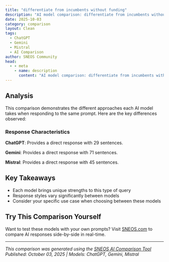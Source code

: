```yaml
---
title: "differentiate from incumbents without funding"
description: "AI model comparison: differentiate from incumbents without funding..."
date: 2025-10-03
category: comparison
layout: Clean
tags:
  - ChatGPT
  - Gemini
  - Mistral
  - AI Comparison
author: SNEOS Community
head:
  - - meta
    - name: description
      content: "AI model comparison: differentiate from incumbents without funding..."
---
```


<ChatComparison
  title="differentiate from incumbents without funding"
  prompt="differentiate from incumbents without funding"
  :responses='{"ChatGPT": "To differentiate yourself from incumbents without funding, focus on strengths and strategies that do not require large financial resources. Here are some ways to stand out:\n\n1. **Innovative Approach** \n - Introduce novel ideas or unique features that incumbents have overlooked. \n - Focus on solving specific customer pain points more effectively.\n\n2. **Agility and Flexibility** \n - Move faster by making decisions quickly and iterating rapidly. \n - Adapt to market changes and customer feedback sooner.\n\n3. **Exceptional Customer Experience** \n - Provide personalized, attentive service. \n - Build strong relationships and community engagement.\n\n4. **Niche Focus** \n - Target underserved or specialized market segments. \n - Become the go-to expert or provider within that niche.\n\n5. **Lean Operations** \n - Keep overhead low and operate efficiently. \n - Use free or low-cost tools and platforms to manage business processes.\n\n6. **Content and Thought Leadership** \n - Create valuable content (blogs, videos, social media) that establishes expertise. \n - Engage audiences organically via storytelling and useful information.\n\n7. **Partnerships and Collaborations** \n - Collaborate with other small businesses or influencers to extend reach. \n - Leverage mutual resources and networks.\n\n8. **Authenticity and Brand Story** \n - Highlight your unique mission, values, or origin story. \n - Build a brand that resonates emotionally with customers.\n\n9. **Leverage Technology** \n - Use free or low-cost digital tools for marketing, sales, and customer service. \n - Automate repetitive tasks where possible to save time.\n\nBy emphasizing these areas, you can carve out a distinctive position in the market and compete effectively even without significant funding.", "Gemini": "Differentiating yourself from incumbents when you lack funding is a challenging but not impossible task. You need to be creative, resourceful, and focus on areas where you can outperform the incumbent despite their advantages. Here\u0027s a breakdown of strategies:\n\n**1. Identify the Incumbent\u0027s Weaknesses (and Exploit Them):**\n\n* **Research and Analysis:** Do your homework! Thoroughly investigate the incumbent\u0027s record, voting history, campaign promises, policy positions, and any controversies. Look for inconsistencies, broken promises, or unpopular stances.\n* **Public Perception:** Gauge public sentiment. What are the major concerns of the electorate? Where is the incumbent vulnerable to criticism? Are there specific demographics they are neglecting?\n* **Inefficiency and Bureaucracy:** Incumbents, especially those who\u0027ve been in power for a while, often become associated with bureaucracy and inefficiency. Highlight areas where things could be done better, faster, or more cost-effectively.\n\n**2. Define Your Unique Value Proposition:**\n\n* **Highlight Your Strengths:** What skills, experiences, and perspectives do you bring to the table that the incumbent lacks? Are you younger, more tech-savvy, have a different professional background, or a deeper understanding of specific community issues?\n* **Focus on Specific Issues:** Don\u0027t try to be everything to everyone. Pick a few key issues that resonate with voters and where you can offer a compelling alternative to the incumbent\u0027s position. This allows you to concentrate your limited resources.\n* **Present a Clear Vision:** Paint a picture of what you want to achieve and how you plan to do it. Be specific about your goals and the steps you\u0027ll take to achieve them. A clear, concise, and inspiring vision is more memorable than vague promises.\n* **Authenticity and Relatability:** In an era of polished political messaging, authenticity can be a powerful asset. Be yourself, connect with voters on a personal level, and demonstrate a genuine understanding of their concerns.\n\n**3. Utilize Free or Low-Cost Resources:**\n\n* **Social Media:** This is your most valuable tool. Develop a strong online presence and use it to share your message, engage with voters, and build a community. Focus on organic reach \u2013 compelling content, engaging questions, and authentic interactions. Platforms to consider: Facebook, Twitter, Instagram, TikTok, LinkedIn (depending on your target audience).\n* **Email Marketing:** Build an email list by collecting addresses at events or through your website. Use email to share updates, ask for feedback, and mobilize supporters.\n* **Local Media:** Seek out opportunities to speak at community events, write op-eds for local newspapers, and participate in local radio interviews. Build relationships with reporters.\n* **Volunteer Network:** Recruit volunteers to help with everything from door-knocking and phone banking to social media management and event planning. A strong volunteer base can amplify your reach and impact.\n* **Earned Media:** Craft compelling press releases and pitch stories to local media outlets. Focus on highlighting your unique value proposition and the incumbent\u0027s weaknesses.\n* **Guerrilla Marketing:** Think outside the box with creative, low-cost marketing tactics. Consider flyers, posters, chalk art, and other unconventional methods to get your message out.\n* **Public Forums and Debates:** Participate in as many public forums and debates as possible. This is your chance to directly contrast your views with the incumbent\u0027s and demonstrate your knowledge and preparedness.\n* **Free Software and Tools:** Utilize free or low-cost software for tasks like website design (WordPress), email marketing (Mailchimp - free version), social media management (Hootsuite - free version), and graphic design (Canva).\n\n**4. Focus on Grassroots Organizing:**\n\n* **Community Engagement:** Spend time in the community, attending events, meeting with local leaders, and listening to voters\u0027 concerns. Demonstrate that you\u0027re accessible and responsive to their needs.\n* **Door-to-Door Canvassing:** This is one of the most effective ways to reach voters, especially in local elections. Focus on areas where you have the strongest support and where the incumbent is weakest.\n* **Phone Banking:** Make phone calls to voters to introduce yourself, share your message, and answer their questions.\n* **House Parties and Meet-and-Greets:** Organize small, informal gatherings where voters can meet you and learn more about your campaign.\n* **Build Coalitions:** Partner with local organizations, community groups, and advocacy groups to amplify your message and reach a wider audience.\n\n**5. Transparency and Accountability:**\n\n* **Open Communication:** Be transparent about your positions, your fundraising efforts (even if limited), and your plans for office.\n* **Ethical Conduct:** Adhere to the highest ethical standards. Avoid personal attacks and focus on the issues.\n* **Responsiveness to Voters:** Be responsive to voters\u0027 questions and concerns. Show that you value their input and are committed to representing their interests.\n\n**Important Considerations:**\n\n* **Know Your Audience:** Tailor your message to the specific demographics and concerns of your target audience.\n* **Consistency:** Be consistent in your messaging and your actions.\n* **Persistence:** Running a campaign without funding is hard work. Be prepared to put in the time and effort required to succeed.\n* **Focus on the Long Game:** Even if you don\u0027t win, building a strong base of support and raising awareness of your issues can be a valuable achievement. It sets you up for future campaigns or other forms of political engagement.\n* **Legal Compliance:** Ensure you understand and comply with all campaign finance laws and regulations. Even without much money, you still have to abide by the rules.\n\n**Example Scenarios:**\n\n* **Incumbent is perceived as out of touch:** Position yourself as a fresh voice with a genuine understanding of the community\u0027s needs. Highlight your own experiences and perspectives that resonate with voters.\n* **Incumbent has failed to address a key issue:** Focus on that issue and offer a concrete plan to solve it. Show that you\u0027ve done your research and have a viable solution.\n* **Incumbent has a poor attendance record:** Publicize their attendance record and contrast it with your commitment to being present and engaged in the community.\n\nBy focusing on these strategies, you can create a compelling alternative to the incumbent, even without the benefit of significant funding. It requires dedication, creativity, and a deep understanding of the electorate, but it is possible to run a competitive and successful campaign. Good luck!\n", "Mistral": "Differentiating your startup or business from incumbents without significant funding can be challenging, but it\u0027s not impossible. Here are some strategies to help you stand out:\n\n1. **Innovation and Unique Value Proposition**: Offer something truly unique or innovative that solves a problem in a way that incumbents don\u0027t. This could be a new product, service, or business model.\n\n2. **Customer Experience**: Focus on providing exceptional customer service and user experience. This can help you build a loyal customer base and positive word-of-mouth marketing.\n\n3. **Niche Market**: Target a specific, underserved, or overlooked segment of the market. This can help you establish a stronghold in a particular niche without directly competing with larger players.\n\n4. **Agility and Adaptability**: Use your small size to your advantage by being more agile and adaptable. You can respond to market changes and customer needs more quickly than larger competitors.\n\n5. **Personal Touch**: As a small player, you can offer a personal touch that larger companies can\u0027t match. This can help you build strong relationships with customers.\n\n6. **Content Marketing and Thought Leadership**: Establish yourself as an expert in your field by creating valuable content. This can help you build credibility and attract customers.\n\n7. **Partnerships and Collaborations**: Partner with other small businesses or startups to pool resources and reach a larger audience.\n\n8. **Social Media and Community Building**: Leverage social media platforms to build a community around your brand. This can help you amplify your message and reach new customers.\n\n9. **Frugality and Efficiency**: Be smart about how you spend your limited resources. Look for free or low-cost tools, leverage open-source technologies, and focus on efficiency.\n\n10. **Local Focus**: If applicable, focus on your local market. It\u0027s easier to compete locally than nationally, and you can build a strong reputation in your community.\n\n11. **Disruptive Pricing**: If sustainable for your business, consider offering your product or service at a lower price point than incumbents.\n\n12. **Guerrilla Marketing**: Use unconventional, low-cost marketing tactics to get noticed and generate buzz.\n\n13. **Leverage Technology**: Use technology to streamline your operations, reach new customers, and compete with larger players.\n\n14. **Focus on Profitability**: While incumbents may focus on market share, focusing on profitability can help you build a sustainable business.\n\n15. **Continuous Learning and Improvement**: Always be learning and improving. Stay updated on industry trends and continually refine your product or service.\n\nRemember, differentiation is about being unique and valuable in the eyes of your customers. It\u0027s not about being the biggest or the most well-funded.\n\nAlso, bootstrapping your business (growing it without external funding) can be a viable path. It forces you to be creative, focus on your customers, and build a sustainable business."}' 
  published-date="20:52"
/>

## Analysis

This comparison demonstrates the different approaches each AI model takes when responding to the same prompt. Here are the key differences observed:

### Response Characteristics

**ChatGPT**: Provides a direct response with 29 sentences. 

**Gemini**: Provides a direct response with 71 sentences. 

**Mistral**: Provides a direct response with 45 sentences. 

## Key Takeaways

- Each model brings unique strengths to this type of query
- Response styles vary significantly between models
- Consider your specific use case when choosing between these models

## Try This Comparison Yourself

Want to test these models with your own prompts? Visit [SNEOS.com](https://sneos.com) to compare AI responses side-by-side in real-time.

---

*This comparison was generated using the [SNEOS AI Comparison Tool](https://sneos.com)*
*Published: October 03, 2025 | Models: ChatGPT, Gemini, Mistral*
